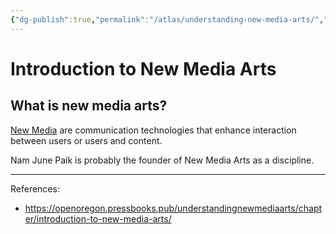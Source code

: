 ```yaml
---
{"dg-publish":true,"permalink":"/atlas/understanding-new-media-arts/","tags":["🌱","newmedia","artresearch"],"updated":"2024-10-29T18:27:03.356-07:00"}
---
```


# Introduction to New Media Arts
## What is new media arts?

[New Media](https://en.wikipedia.org/wiki/New_media) are communication technologies that enhance interaction between users or users and content.

Nam June Paik is probably the founder of New Media Arts as a discipline.

---
References:
- https://openoregon.pressbooks.pub/understandingnewmediaarts/chapter/introduction-to-new-media-arts/